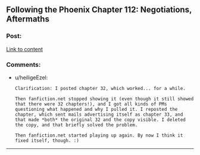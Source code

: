 ## Following the Phoenix Chapter 112: Negotiations, Aftermaths

### Post:

[Link to content]()

### Comments:

- u/heiligeEzel:
  ```
  Clarification: I posted chapter 32, which worked... for a while.

  Then fanfiction.net stopped showing it (even though it still showed that there were 32 chapters!), and I got all kinds of PMs questioning what happened and why I pulled it. I reposted the chapter, which sent mails advertising itself as chapter 33, and that made *both* the original 32 and the copy visible. I deleted the copy, and that briefly solved the problem.

  Then fanfiction.net started playing up again. By now I think it fixed itself, though. :)
  ```

---

